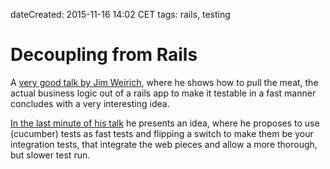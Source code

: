 dateCreated: 2015-11-16 14:02 CET
tags: rails, testing  

# Decoupling from Rails

A [very good talk by Jim Weirich][decoupling-talk], where he shows how to pull the meat, the actual
business logic out of a rails app to make it testable in a fast manner concludes
with a very interesting idea.

[In the last minute of his talk][decoupling-idea] he presents an idea, where he proposes to use (cucumber) tests as
fast tests and flipping a switch to make them be your integration tests, that integrate the web 
pieces and allow a more thorough, but slower test run.

[decoupling-talk]: https://www.youtube.com/watch?v=tg5RFeSfBM4
[decoupling-idea]: https://youtu.be/tg5RFeSfBM4?t=4485
